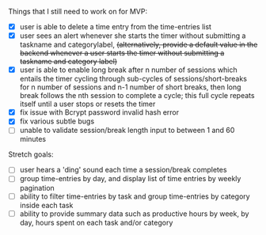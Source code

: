 Things that I still need to work on for MVP:
- [x] user is able to delete a time entry from the time-entries list
- [x] user sees an alert whenever she starts the timer without submitting a taskname and categorylabel, ~~(alternatively, provide a default value in the backend whenever a user starts the timer without submitting a taskname and category label)~~
- [x] user is able to enable long break after n number of sessions which entails the timer cycling through sub-cycles of sessions/short-breaks for n number of sessions and n-1 number of short breaks, then long break follows the nth session to complete a cycle; this full cycle repeats itself until a user stops or resets the timer
- [x] fix issue with Bcrypt password invalid hash error
- [x] fix various subtle bugs
- [ ] unable to validate session/break length input to between 1 and 60 minutes

Stretch goals:
- [ ] user hears a 'ding' sound each time a session/break completes
- [ ] group time-entries by day, and display list of time entries by weekly pagination
- [ ] ability to filter time-entries by task and group time-entries by category inside each task
- [ ] ability to provide summary data such as productive hours by week, by day, hours spent on each task and/or category